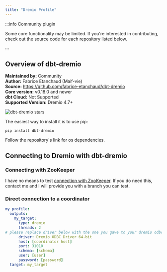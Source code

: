 ```yaml
---
title: "Dremio Profile"
---
```


:::info Community plugin

Some core functionality may be limited. If you're interested in contributing, check out the source code for each repository listed below.

:::

## Overview of dbt-dremio
**Maintained by:** Community      
**Author:** Fabrice Etanchaud (Maif-vie)    
**Source:** https://github.com/fabrice-etanchaud/dbt-dremio    
**Core version:** v0.18.0 and newer    
**dbt Cloud:** Not Supported    
**Supported Version:** Dremio 4.7+

![dbt-dremio stars](https://img.shields.io/github/stars/fabrice-etanchaud/dbt-dremio?style=for-the-badge)

The easiest way to install it is to use pip:

    pip install dbt-dremio

Follow the repository's link for os dependencies.

## Connecting to Dremio with **dbt-dremio**

### Connecting with ZooKeeper

I have no means to test [connection with ZooKeeper](https://docs.dremio.com/drivers/dremio-connector.html#connecting-to-zookeeper). 
If you do need this, contact me and I will provide you with a branch you can test.

### Direct connection to a coordinator

```yaml
my_profile:
  outputs:
    my_target:
      type: dremio
      threads: 2
# please replace driver below with the one you gave to your dremio odbc driver installation      
      driver: Dremio ODBC Driver 64-bit
      host: [coordinator host]
      port: 31010
      schema: [schema]
      user: [user]
      password: [password]
  target: my_target
